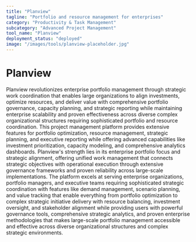 ```yaml
---
title: "Planview"
tagline: "Portfolio and resource management for enterprises"
category: "Productivity & Task Management"
subcategory: "Advanced Project Management"
tool_name: "Planview"
deployment_status: "deployed"
image: "/images/tools/planview-placeholder.jpg"
---
```


# Planview

Planview revolutionizes enterprise portfolio management through strategic work coordination that enables large organizations to align investments, optimize resources, and deliver value with comprehensive portfolio governance, capacity planning, and strategic reporting while maintaining enterprise scalability and proven effectiveness across diverse complex organizational structures requiring sophisticated portfolio and resource coordination. This project management platform provides extensive features for portfolio optimization, resource management, strategic planning, and executive reporting while offering advanced capabilities like investment prioritization, capacity modeling, and comprehensive analytics dashboards. Planview's strength lies in its enterprise portfolio focus and strategic alignment, offering unified work management that connects strategic objectives with operational execution through extensive governance frameworks and proven reliability across large-scale implementations. The platform excels at serving enterprise organizations, portfolio managers, and executive teams requiring sophisticated strategic coordination with features like demand management, scenario planning, and value tracking that enable everything from portfolio optimization to complex strategic initiative delivery with resource balancing, investment oversight, and stakeholder alignment while providing users with powerful governance tools, comprehensive strategic analytics, and proven enterprise methodologies that makes large-scale portfolio management accessible and effective across diverse organizational structures and complex strategic environments.